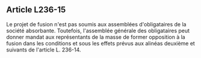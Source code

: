 Article L236-15
----
Le projet de fusion n'est pas soumis aux assemblées d'obligataires de la société
absorbante. Toutefois, l'assemblée générale des obligataires peut donner mandat
aux représentants de la masse de former opposition à la fusion dans les
conditions et sous les effets prévus aux alinéas deuxième et suivants de
l'article L. 236-14.

